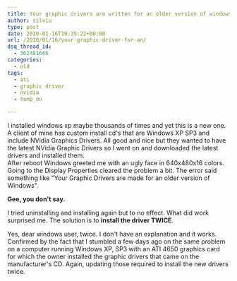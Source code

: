 ```yaml
---
title: Your graphic drivers are written for an older version of windows
author: silviu
type: post
date: 2010-01-16T19:35:22+00:00
url: /2010/01/16/your-graphic-driver-for-an/
dsq_thread_id:
  - 362481666
categories:
  - old
tags:
  - ati
  - graphic driver
  - nvidia
  - temp_on

---
```

I installed windows xp maybe thousands of times and yet this is a new one. A client of mine has custom install cd's that are Windows XP SP3 and include NVidia Graphics Drivers. All good and nice but they wanted to have the latest NVidia Graphic Drivers so I went on and downloaded the latest drivers and installed them.  
After reboot Windows greeted me with an ugly face in 640x480x16 colors. Going to the Display Properties cleared the problem a bit. The error said something like "Your Graphic Drivers are made for an older version of Windows".

**Gee, you don't say.** 

I tried uninstalling and installing again but to no effect. What did work surprised me. The solution is to **install the driver TWICE**.

Yes, dear windows user, twice. I don't have an explanation and it works. Confirmed by the fact that I stumbled a few days ago on the same problem on a computer running Windows XP, SP3 with an ATI 4650 graphics card for which the owner installed the graphic drivers that came on the manufacturer's CD. Again, updating those required to install the new drivers twice.